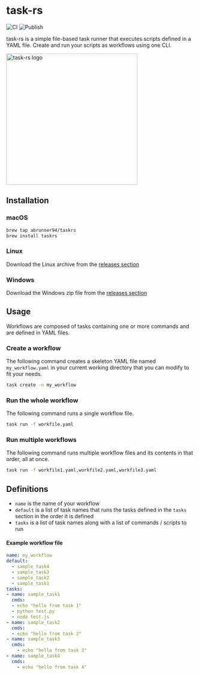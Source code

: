 # task-rs
![CI](https://github.com/abrunner94/task-rs/actions/workflows/ci.yml/badge.svg)
![Publish](https://github.com/abrunner94/task-rs/actions/workflows/publish.yml/badge.svg)


task-rs is a simple file-based task runner that executes scripts defined in a YAML file.
Create and run your scripts as workflows using one CLI.

<p align="left">
  <img src="https://github.com/abrunner94/rust-task/blob/main/assets/task-rs.png?raw=true" height="350" title="task-rs logo">
</p>

## Installation
### macOS
```bash
brew tap abrunner94/taskrs
brew install taskrs
```
### Linux
Download the Linux archive from the [releases section](https://github.com/abrunner94/task-rs/releases)
### Windows
Download the Windows zip file from the [releases section](https://github.com/abrunner94/task-rs/releases)

## Usage
Workflows are composed of tasks containing one or more commands and are defined in YAML files. 

### Create a workflow
The following command creates a skeleton YAML file named `my_workflow.yaml` in your current working directory that you can modify to fit your needs.
```bash
task create -n my_workflow
```

### Run the whole workflow
The following command runs a single workflow file.
```bash
task run -f workfile.yaml 
```

### Run multiple workflows
The following command runs multiple workflow files and its contents in that order, all at once.
```bash
task run -f workfile1.yaml,workfile2.yaml,workfile3.yaml
```

## Definitions
- `name` is the name of your workflow
- `default` is a list of task names that runs the tasks defined in the `tasks` section in the order it is defined
- `tasks` is a list of task names along with a list of commands / scripts to run

#### Example workflow file
```yaml
name: my_workflow
default:
  - sample_task4
  - sample_task3
  - sample_task2
  - sample_task1
tasks:
- name: sample_task1
  cmds:
  - echo "hello from task 1"
  - python test.py
  - node test.js
- name: sample_task2
  cmds:
  - echo "hello from task 2"
- name: sample_task3
  cmds:
    - echo "hello from task 3"
- name: sample_task4
  cmds:
    - echo "hello from task 4"
```
